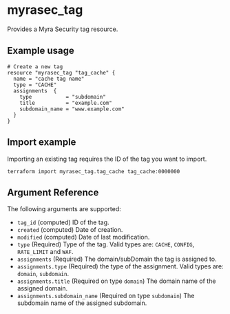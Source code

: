 # myrasec_tag

Provides a Myra Security tag resource.

## Example usage

```hcl
# Create a new tag
resource "myrasec_tag "tag_cache" {
  name = "cache tag name"
  type = "CACHE"
  assignments  {
    type           = "subdomain"
    title          = "example.com"
    subdomain_name = "www.example.com"
  }
}
```

## Import example
Importing an existing tag requires the ID of the tag you want to import.
```hcl
terraform import myrasec_tag.tag_cache tag_cache:0000000
```

## Argument Reference

The following arguments are supported:

* `tag_id` (computed) ID of the tag.
* `created` (computed) Date of creation.
* `modified` (computed) Date of last modification.
* `type` (Required) Type of the tag. Valid types are: `CACHE`, `CONFIG`, `RATE_LIMIT` and `WAF`.
* `assignments` (Required) The domain/subDomain the tag is assigned to.
* `assignments.type` (Required) the type of the assignment. Valid types are: `domain`, `subdomain`.
* `assignments.title` (Required on type `domain`) The domain name of the assigned domain.
* `assignments.subdomain_name` (Required on type `subdomain`) The subdomain name of the assigned subdomain.
